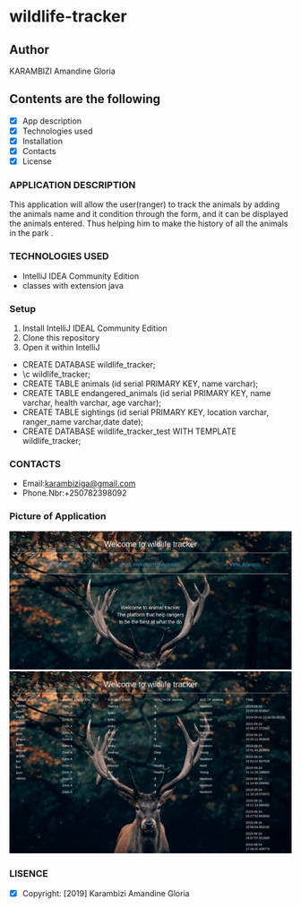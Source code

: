 # wildlife-tracker

## Author 

KARAMBIZI Amandine Gloria

## Contents are the following

 - [x] App description
 - [x]  Technologies used
 - [x]  Installation
 - [x]  Contacts
 - [x]  License
### APPLICATION DESCRIPTION
 
 This application will allow the user(ranger) to track the animals by adding the animals name and it condition through the form, and it can be displayed the animals entered.
  Thus helping him to make the history of all the animals in the park . 
  
### TECHNOLOGIES USED
 
   + IntelliJ IDEA Community Edition
   + classes with extension java 
   
### Setup
 
   1. Install  IntelliJ IDEAL Community Edition
   2. Clone this repository
   3. Open it within IntelliJ 
   
   + CREATE DATABASE wildlife_tracker;
   + \c wildlife_tracker;
   + CREATE TABLE animals (id serial PRIMARY KEY, name varchar);
   + CREATE TABLE endangered_animals (id serial PRIMARY KEY, name varchar, health varchar, age varchar);
   + CREATE TABLE sightings (id serial PRIMARY KEY, location varchar, ranger_name varchar,date date);
   + CREATE DATABASE wildlife_tracker_test WITH TEMPLATE wildlife_tracker;
    
### CONTACTS
    
   +  Email:karambiziga@gmail.com
   +  Phone.Nbr:+250782398092 
    
### Picture of Application 
 
  <img src= "screenshot/history.png"> 
  <img src= "screenshot/home.jpg">
  
     
### LISENCE

- [x] Copyright: [2019] Karambizi Amandine Gloria


